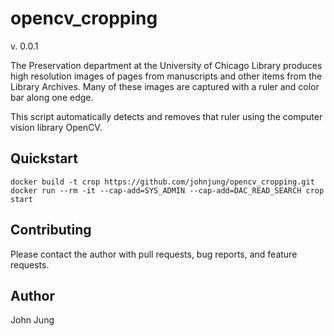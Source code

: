 # opencv_cropping

v. 0.0.1

The Preservation department at the University of Chicago Library produces high
resolution images of pages from manuscripts and other items from the Library
Archives. Many of these images are captured with a ruler and color bar along
one edge. 

This script automatically detects and removes that ruler using the computer
vision library OpenCV.

## Quickstart

```
docker build -t crop https://github.com/johnjung/opencv_cropping.git
docker run --rm -it --cap-add=SYS_ADMIN --cap-add=DAC_READ_SEARCH crop start
```

## Contributing

Please contact the author with pull requests, bug reports, and feature
requests.

## Author

John Jung
